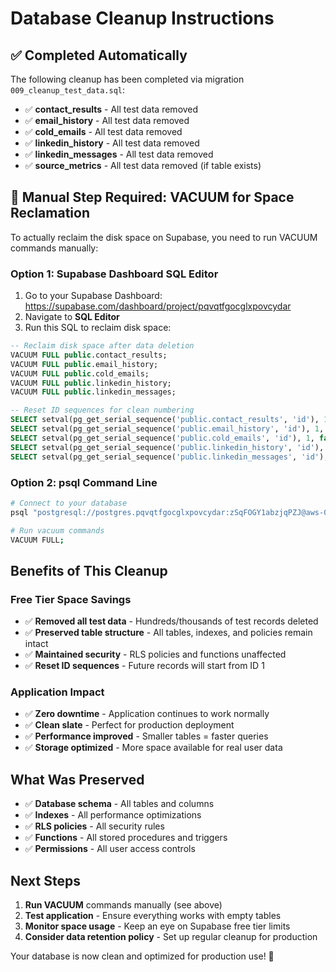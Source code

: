 # Database Cleanup Instructions

## ✅ Completed Automatically
The following cleanup has been completed via migration `009_cleanup_test_data.sql`:

- ✅ **contact_results** - All test data removed
- ✅ **email_history** - All test data removed  
- ✅ **cold_emails** - All test data removed
- ✅ **linkedin_history** - All test data removed
- ✅ **linkedin_messages** - All test data removed
- ✅ **source_metrics** - All test data removed (if table exists)

## 🔧 Manual Step Required: VACUUM for Space Reclamation

To actually reclaim the disk space on Supabase, you need to run VACUUM commands manually:

### Option 1: Supabase Dashboard SQL Editor
1. Go to your Supabase Dashboard: https://supabase.com/dashboard/project/pqvqtfgocglxpovcydar
2. Navigate to **SQL Editor**
3. Run this SQL to reclaim disk space:

```sql
-- Reclaim disk space after data deletion
VACUUM FULL public.contact_results;
VACUUM FULL public.email_history;
VACUUM FULL public.cold_emails;
VACUUM FULL public.linkedin_history;
VACUUM FULL public.linkedin_messages;

-- Reset ID sequences for clean numbering
SELECT setval(pg_get_serial_sequence('public.contact_results', 'id'), 1, false);
SELECT setval(pg_get_serial_sequence('public.email_history', 'id'), 1, false);
SELECT setval(pg_get_serial_sequence('public.cold_emails', 'id'), 1, false);
SELECT setval(pg_get_serial_sequence('public.linkedin_history', 'id'), 1, false);
SELECT setval(pg_get_serial_sequence('public.linkedin_messages', 'id'), 1, false);
```

### Option 2: psql Command Line
```bash
# Connect to your database
psql "postgresql://postgres.pqvqtfgocglxpovcydar:zSqFOGY1abzjqPZJ@aws-0-us-east-2.pooler.supabase.com:6543/postgres?sslmode=require"

# Run vacuum commands
VACUUM FULL;
```

## Benefits of This Cleanup

### Free Tier Space Savings
- ✅ **Removed all test data** - Hundreds/thousands of test records deleted
- ✅ **Preserved table structure** - All tables, indexes, and policies remain intact
- ✅ **Maintained security** - RLS policies and functions unaffected
- ✅ **Reset ID sequences** - Future records will start from ID 1

### Application Impact
- ✅ **Zero downtime** - Application continues to work normally
- ✅ **Clean slate** - Perfect for production deployment
- ✅ **Performance improved** - Smaller tables = faster queries
- ✅ **Storage optimized** - More space available for real user data

## What Was Preserved
- ✅ **Database schema** - All tables and columns
- ✅ **Indexes** - All performance optimizations
- ✅ **RLS policies** - All security rules
- ✅ **Functions** - All stored procedures and triggers
- ✅ **Permissions** - All user access controls

## Next Steps
1. **Run VACUUM** commands manually (see above)
2. **Test application** - Ensure everything works with empty tables
3. **Monitor space usage** - Keep an eye on Supabase free tier limits
4. **Consider data retention policy** - Set up regular cleanup for production

Your database is now clean and optimized for production use! 🚀
